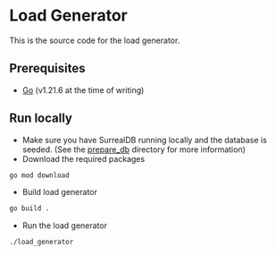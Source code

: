 # Load Generator

This is the source code for the load generator.

## Prerequisites

- [Go](https://go.dev/dl/) (v1.21.6 at the time of writing)

## Run locally

- Make sure you have SurrealDB running locally and the database is seeded. (See the [prepare_db](../prepare_db/README.md) directory for more information)
- Download the required packages

```bash
go mod download
```

- Build load generator

```bash
go build .
```

- Run the load generator

```bash
./load_generator
```

